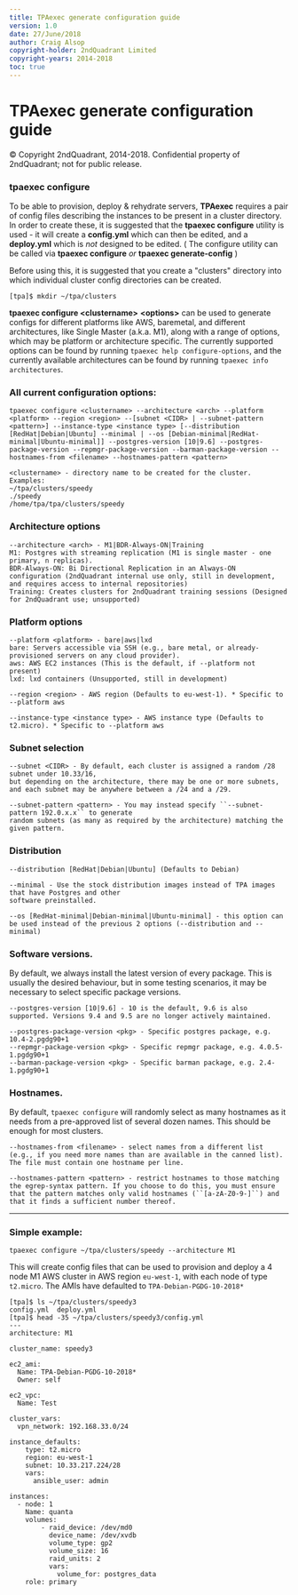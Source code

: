 ```yaml
---
title: TPAexec generate configuration guide
version: 1.0
date: 27/June/2018
author: Craig Alsop
copyright-holder: 2ndQuadrant Limited
copyright-years: 2014-2018
toc: true
---
```


TPAexec generate configuration guide
==================

© Copyright 2ndQuadrant, 2014-2018. Confidential property of 2ndQuadrant; not for public release.

### tpaexec configure

To be able to provision, deploy & rehydrate servers, **TPAexec** requires a pair of config files describing the instances to be present in a cluster directory. In order to create these, it is suggested that the **tpaexec configure** utility is used - it will create a **config.yml** which can then be edited, and a **deploy.yml** which is *not* designed to be edited. ( The configure utility can be called via **tpaexec configure** *or* **tpaexec generate-config** )

Before using this, it is suggested that you create a "clusters" directory into which individual cluster config directories can be created. 

```
[tpa]$ mkdir ~/tpa/clusters
```
**tpaexec configure \<clustername>** **\<options>** can be used to generate configs for different platforms like AWS, baremetal, and different architectures, like Single Master (a.k.a. M1), along with a range of options, which may be platform or architecture specific. The currently supported options can be found by running `tpaexec help configure-options`, and the currently available architectures can be found by running `tpaexec info architectures`.

### All current configuration options:

```
tpaexec configure <clustername> --architecture <arch> --platform <platform> --region <region> --[subnet <CIDR> | --subnet-pattern <pattern>] --instance-type <instance type> [--distribution [RedHat|Debian|Ubuntu] --minimal | --os [Debian-minimal|RedHat-minimal|Ubuntu-minimal]] --postgres-version [10|9.6] --postgres-package-version --repmgr-package-version --barman-package-version --hostnames-from <filename> --hostnames-pattern <pattern>
```

```
<clustername> - directory name to be created for the cluster. Examples:
~/tpa/clusters/speedy
./speedy
/home/tpa/tpa/clusters/speedy
```
### Architecture options

```
--architecture <arch> - M1|BDR-Always-ON|Training
M1: Postgres with streaming replication (M1 is single master - one primary, n replicas).
BDR-Always-ON: Bi Directional Replication in an Always-ON configuration (2ndQuadrant internal use only, still in development, and requires access to internal repositories)
Training: Creates clusters for 2ndQuadrant training sessions (Designed for 2ndQuadrant use; unsupported)
```
### Platform options

```
--platform <platform> - bare|aws|lxd
bare: Servers accessible via SSH (e.g., bare metal, or already-provisioned servers on any cloud provider).
aws: AWS EC2 instances (This is the default, if --platform not present)
lxd: lxd containers (Unsupported, still in development)
```

```
--region <region> - AWS region (Defaults to eu-west-1). * Specific to --platform aws
```

```
--instance-type <instance type> - AWS instance type (Defaults to t2.micro). * Specific to --platform aws
```
### Subnet selection

```
--subnet <CIDR> - By default, each cluster is assigned a random /28 subnet under 10.33/16,
but depending on the architecture, there may be one or more subnets, and each subnet may be anywhere between a /24 and a /29.
```

```
--subnet-pattern <pattern> - You may instead specify ``--subnet-pattern 192.0.x.x`` to generate
random subnets (as many as required by the architecture) matching the given pattern.
```
### Distribution

```
--distribution [RedHat|Debian|Ubuntu] (Defaults to Debian)
```

```
--minimal - Use the stock distribution images instead of TPA images that have Postgres and other
software preinstalled.
```

```
--os [RedHat-minimal|Debian-minimal|Ubuntu-minimal] - this option can be used instead of the previous 2 options (--distribution and --minimal)
```
### Software versions.

By default, we always install the latest version of every package. This is usually the desired behaviour, but in some testing scenarios, it may be necessary to select specific package versions.

```
--postgres-version [10|9.6] - 10 is the default, 9.6 is also supported. Versions 9.4 and 9.5 are no longer actively maintained.
```

```
--postgres-package-version <pkg> - Specific postgres package, e.g. 10.4-2.pgdg90+1
--repmgr-package-version <pkg> - Specific repmgr package, e.g. 4.0.5-1.pgdg90+1
--barman-package-version <pkg> - Specific barman package, e.g. 2.4-1.pgdg90+1
```
### Hostnames.

By default, ``tpaexec configure`` will randomly select as many hostnames
as it needs from a pre-approved list of several dozen names. This should
be enough for most clusters.

```
--hostnames-from <filename> - select names from a different list (e.g., if you need more names than are available in the canned list). The file must contain one hostname per line.
```
```
--hostnames-pattern <pattern> - restrict hostnames to those matching the egrep-syntax pattern. If you choose to do this, you must ensure that the pattern matches only valid hostnames (``[a-zA-Z0-9-]``) and that it finds a sufficient number thereof.
```

------

### Simple example:

```
tpaexec configure ~/tpa/clusters/speedy --architecture M1
```

This will create config files that can be used to provision and deploy a 4 node M1 AWS cluster in AWS region `eu-west-1`, with each node of type `t2.micro`. The AMIs have defaulted to `TPA-Debian-PGDG-10-2018*`

```
[tpa]$ ls ~/tpa/clusters/speedy3
config.yml  deploy.yml
[tpa]$ head -35 ~/tpa/clusters/speedy3/config.yml
---
architecture: M1

cluster_name: speedy3

ec2_ami:
  Name: TPA-Debian-PGDG-10-2018*
  Owner: self

ec2_vpc:
  Name: Test

cluster_vars:
  vpn_network: 192.168.33.0/24

instance_defaults:
    type: t2.micro
    region: eu-west-1
    subnet: 10.33.217.224/28
    vars:
      ansible_user: admin

instances:
  - node: 1
    Name: quanta
    volumes:
        - raid_device: /dev/md0
          device_name: /dev/xvdb
          volume_type: gp2
          volume_size: 16
          raid_units: 2
          vars:
            volume_for: postgres_data
    role: primary

```

[^Information Classification: Confidential]: [ISP008] Information Classification Policy
